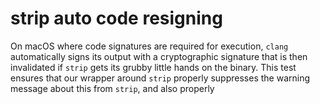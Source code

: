 # strip auto code resigning

On macOS where code signatures are required for execution, `clang` automatically signs its output with a cryptographic signature that is then invalidated if `strip` gets its grubby little hands on the binary.
This test ensures that our wrapper around `strip` properly suppresses the warning message about this from `strip`, and also properly 
